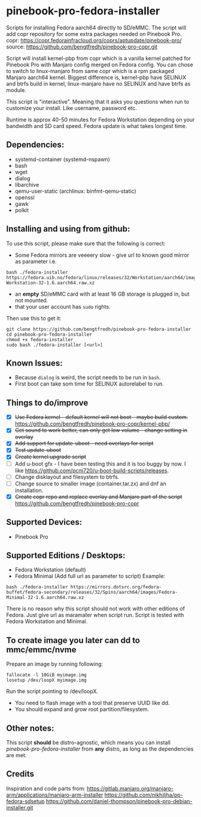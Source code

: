 # pinebook-pro-fedora-installer

Scripts for installing Fedora aarch64 directly to SD/eMMC. The script will add copr repository for some extra packages needed on Pinebook Pro.
copr: https://copr.fedorainfracloud.org/coprs/aptupdate/pinebook-pro/
source: https://github.com/bengtfredh/pinebook-pro-copr.git

Script will install kernel-pbp from copr which is a vanilla kernel patched for Pinebook Pro with Manjaro config merged on Fedora config. You can chose to switch to linux-manjaro from same copr which is a rpm packaged Manjaro aarch64 kernel. Biggest difference is, kernel-pbp have SELINUX and btrfs build in kernel, linux-manjaro have no SELINUX and have btrfs as module.

This script is "interactive". Meaning that it asks you questions when run to customize your install. Like username, password etc.

Runtime is approx 40-50 minutes for Fedora Workstation depending on your bandwidth and SD card speed. Fedora update is what takes longest time.

## Dependencies:
* systemd-container (systemd-nspawn)
* bash
* wget
* dialog
* libarchive
* qemu-user-static (archlinux: binfmt-qemu-static)
* openssl
* gawk
* polkit

## Installing and using from github:
To use this script, please make sure that the following is correct:

* Some Fedora mirrors are veeeery slow - give url to known good mirror as parameter i.e.
```
bash ./fedora-installer https://fedora.uib.no/fedora/linux/releases/32/Workstation/aarch64/images/Fedora-Workstation-32-1.6.aarch64.raw.xz
```
* an **empty** SD/eMMC card with at least 16 GB storage is plugged in, but not mounted.
* that your user account has `sudo` rights.

Then use this to get it:
```
git clone https://github.com/bengtfredh/pinebook-pro-fedora-installer
cd pinebook-pro-fedora-installer
chmod +x fedora-installer
sudo bash ./fedora-installer [<url>]
```

## Known Issues:
* Because `dialog` is weird, the script needs to be run in `bash`.
* First boot can take som time for SELINUX autorelabel to run.

## Things to do/improve

* [x] ~~Use Fedora kernel - default kernel will not boot - maybe build custom.~~ https://github.com/bengtfredh/pinebook-pro-copr/kernel-pbp/
* [x] ~~Get sound to work better, can only get low volume - change setting in overlay~~
* [x] ~~Add support for update-uboot - need overlays for script~~
* [x] ~~Test update-uboot~~
* [x] ~~Create kernel upgrade script~~
* [ ] Add u-boot gfx - I have been testing this and it is too buggy by now. I like https://github.com/pcm720/u-boot-build-scripts/releases.
* [ ] Change disklayout and filesystem to btrfs.
* [ ] Change source to smaller image (container.tar.zx) and dnf an installation.
* [x] ~~Create copr repo and replace overlay and Manjaro part of the script~~ https://github.com/bengtfredh/pinebook-pro-copr

## Supported Devices:
* Pinebook Pro

## Supported Editions / Desktops:
* Fedora Workstation (default)
* Fedora Minimal (Add full url as parameter to script)
Example:
```
bash ./fedora-installer https://mirrors.dotsrc.org/fedora-buffet/fedora-secondary/releases/32/Spins/aarch64/images/Fedora-Minimal-32-1.6.aarch64.raw.xz
```

There is no reason why this script should not work with other editions of Fedora. Just give url as maramater when script run. Script is tested with Fedora Workstation and Minimal.

## To create image you later can dd to mmc/emmc/nvme
Prepare an image by running following:
```
fallocate -l 10GiB myimage.img
losetup /dev/loopX myimage.img
```
Run the script pointing to /dev/loopX.
* You need to flash image with a tool that preserve UUID like dd.
* You should expand and grow root partition/filesystem.

## Other notes:

This script **should** be distro-agnostic, which means you can install *pinebook-pro-fedora-installer* from **any** distro, as long as the dependencies are met.
  
## Credits
Inspiration and code parts from:
https://gitlab.manjaro.org/manjaro-arm/applications/manjaro-arm-installer
https://github.com/nikhiljha/pp-fedora-sdsetup
https://github.com/daniel-thompson/pinebook-pro-debian-installer.git
